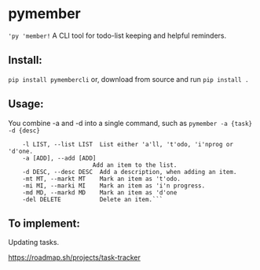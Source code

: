 # pymember
`'py 'member!`
A CLI tool for todo-list keeping and helpful reminders.

## Install:
`pip install pymembercli`
or, download from source and run `pip install .`

## Usage:
You combine -a and -d into a single command, such as `pymember -a {task} -d {desc}`
```
    -l LIST, --list LIST  List either 'a'll, 't'odo, 'i'nprog or 'd'one.
    -a [ADD], --add [ADD]
                        Add an item to the list.
    -d DESC, --desc DESC  Add a description, when adding an item.
    -mt MT, --markt MT    Mark an item as 't'odo.
    -mi MI, --marki MI    Mark an item as 'i'n progress.
    -md MD, --markd MD    Mark an item as 'd'one
    -del DELETE           Delete an item.```
```

## To implement:
Updating tasks.

https://roadmap.sh/projects/task-tracker